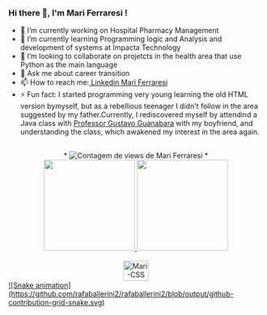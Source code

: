 ### Hi there 👋, I'm Mari Ferraresi !

- 🔭 I’m currently working on Hospital Pharmacy Management
- 🌱 I’m currently learning Programming logic and Analysis and development of systems at Impacta Technology
- 👯 I’m looking to collaborate on projetcts in the health area that use Python as the main language
- 💬 Ask me about career transition
- 📫 How to reach me:<a href="https://www.linkedin.com/in/mariane-pintucci-89739747"> Linkedin Mari Ferraresi </a>
- ⚡ Fun fact: I started programming very young learning the old HTML version bymyself, but as a rebellious teenager I didn't follow in the area suggested by my father.Currently, I rediscovered myself by attendind a Java class with <a href="https://github.com/gustavoguanabara"> Professor Gustavo Guanabara</a> with my boyfriend, and understanding the class, which awakened my interest in the area again.

##
<div align="center">
*
    <img src="https://komarev.com/ghpvc/?username=MariFerraresi&color=blue" alt="Contagem de views de Mari Ferraresi"/>    
*
</div> 
<div align="center">
  <a href="https://github.com/MariFerraresi">
  <img height="180em" src="https://github-readme-stats.vercel.app/api?username=MariFerraresi&show_icons=true&theme=dark&include_all_commits=true&count_private=true"/>
  <img height="180em" src="https://github-readme-stats.vercel.app/api/top-langs/?username=MariFerraresi&layout=compact&langs_count=7&theme=dark"/>
</div>
 
<div style="display: inline_block" align="center" ><br>
  <img align="center" alt="Mari-CSS" height="40" width="50" src="https://cdn.jsdelivr.net/gh/devicons/devicon/icons/python/python-original-wordmark.svg">
  <!--img align="center" alt="Mari-Js" height="30" width="40" src="https://raw.githubusercontent.com/devicons/devicon/master/icons/javascript/javascript-plain.svg">
  <img align="center" alt="Mari-HTML" height="30" width="40" src="https://raw.githubusercontent.com/devicons/devicon/master/icons/html5/html5-original.svg">
  <img align="center" alt="Mari-CSS" height="30" width="40" src="https://raw.githubusercontent.com/devicons/devicon/master/icons/css3/css3-original.svg"/--> 
            
</div>
![Snake animation](https://github.com/rafaballerini2/rafaballerini2/blob/output/github-contribution-grid-snake.svg)

